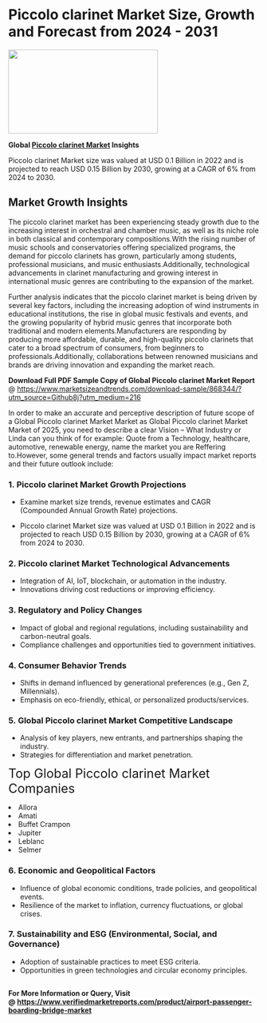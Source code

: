 <H1>Piccolo clarinet Market Size, Growth and Forecast from 2024 - 2031</H1><img class="aligncenter size-medium wp-image-584254" src="https://thirdeyenews.in/wp-content/uploads/2024/09/Global-Market-Research-300x168.jpeg" alt="" width="300" height="168" /><p><strong>Global&nbsp;<a href="https://www.marketsizeandtrends.com/download-sample/868344/?utm_source=Github8j?utm_medium=216">Piccolo clarinet Market</a> Insights</strong></p><p>Piccolo clarinet Market size was valued at USD 0.1 Billion in 2022 and is projected to reach USD 0.15 Billion by 2030, growing at a CAGR of 6% from 2024 to 2030.</p><p><h2>Market Growth Insights</h2> <p>The piccolo clarinet market has been experiencing steady growth due to the increasing interest in orchestral and chamber music, as well as its niche role in both classical and contemporary compositions.With the rising number of music schools and conservatories offering specialized programs, the demand for piccolo clarinets has grown, particularly among students, professional musicians, and music enthusiasts.Additionally, technological advancements in clarinet manufacturing and growing interest in international music genres are contributing to the expansion of the market.</p> <p>Further analysis indicates that the piccolo clarinet market is being driven by several key factors, including the increasing adoption of wind instruments in educational institutions, the rise in global music festivals and events, and the growing popularity of hybrid music genres that incorporate both traditional and modern elements.Manufacturers are responding by producing more affordable, durable, and high-quality piccolo clarinets that cater to a broad spectrum of consumers, from beginners to professionals.Additionally, collaborations between renowned musicians and brands are driving innovation and expanding the market reach.</p> <p><span class=""><strong>Download Full PDF Sample Copy of Global Piccolo clarinet Market Report</strong> @ <a href="https://www.marketsizeandtrends.com/download-sample/868344/?utm_source=Github8j?utm_medium=216" target="_blank">https://www.marketsizeandtrends.com/download-sample/868344/?utm_source=Github8j?utm_medium=216</a></span></p><p>In order to make an accurate and perceptive description of future scope of a Global&nbsp;Piccolo clarinet Market Market as Global&nbsp;Piccolo clarinet Market Market of 2025, you need to describe a clear Vision &ndash; What Industry or Linda can you think of for example: Quote from a Technology, healthcare, automotive, renewable energy, name the market you are Reffering to.However, some general trends and factors usually impact market reports and their future outlook include:</p><h3>1.&nbsp;<strong>Piccolo clarinet Market Growth Projections</strong></h3><ul><li>Examine market size trends, revenue estimates and CAGR (Compounded Annual Growth Rate) projections.</li><li><p>Piccolo clarinet Market size was valued at USD 0.1 Billion in 2022 and is projected to reach USD 0.15 Billion by 2030, growing at a CAGR of 6% from 2024 to 2030.</p></li></ul><h3>2.&nbsp;<strong>Piccolo clarinet Market Technological Advancements</strong></h3><ul><li>Integration of AI, IoT, blockchain, or automation in the industry.</li><li>Innovations driving cost reductions or improving efficiency.</li></ul><h3>3.&nbsp;<strong>Regulatory and Policy Changes</strong></h3><ul><li>Impact of global and regional regulations, including sustainability and carbon-neutral goals.</li><li>Compliance challenges and opportunities tied to government initiatives.</li></ul><h3>4.&nbsp;<strong>Consumer Behavior Trends</strong></h3><ul><li>Shifts in demand influenced by generational preferences (e.g., Gen Z, Millennials).</li><li>Emphasis on eco-friendly, ethical, or personalized products/services.</li></ul><h3>5.&nbsp;<strong>Global Piccolo clarinet Market Competitive Landscape</strong></h3><ul><li>Analysis of key players, new entrants, and partnerships shaping the industry.</li><li>Strategies for differentiation and market penetration.</li></ul><p data-pm-slice="1 1 []"><span style="color: inherit; font-family: inherit; font-size: 25px;">Top Global Piccolo clarinet Market Companies</span></p><div class="" data-test-id=""><p><li>Allora</li><li> Amati</li><li> Buffet Crampon</li><li> Jupiter</li><li> Leblanc</li><li> Selmer</li></p></div><h3>6.&nbsp;<strong>Economic and Geopolitical Factors</strong></h3><ul><li>Influence of global economic conditions, trade policies, and geopolitical events.</li><li>Resilience of the market to inflation, currency fluctuations, or global crises.</li></ul><h3>7.&nbsp;<strong>Sustainability and ESG (Environmental, Social, and Governance)</strong></h3><ul><li>Adoption of sustainable practices to meet ESG criteria.</li><li>Opportunities in green technologies and circular economy principles.</li></ul><h2><strong style="font-size: 14px;">For More Information or Query, Visit @&nbsp;</strong><a style="background-color: #ffffff; font-size: 14px;" href="https://www.marketsizeandtrends.com/report/piccolo-clarinet-market/" target="_blank">https://www.verifiedmarketreports.com/product/airport-passenger-boarding-bridge-market</a></h2>